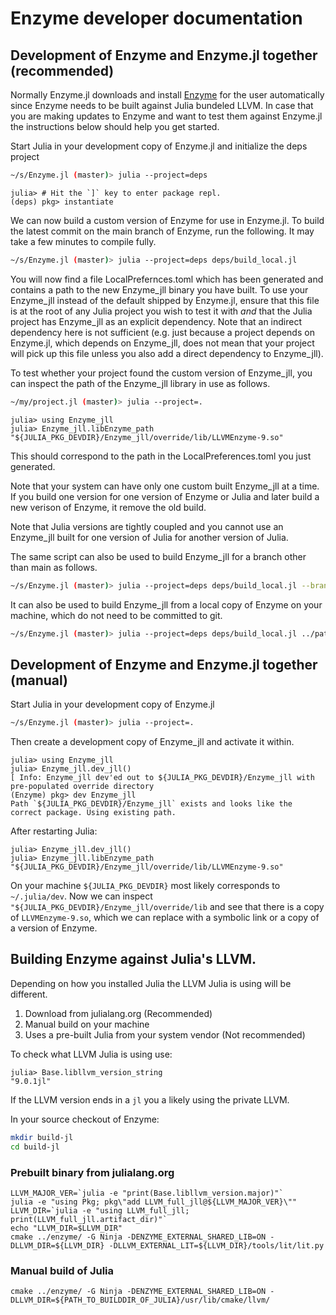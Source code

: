 # Enzyme developer documentation

## Development of Enzyme and Enzyme.jl together (recommended)

Normally Enzyme.jl downloads and install [Enzyme](github.com/EnzymeAD/Enzyme) for the user automatically since Enzyme needs to be built against
Julia bundeled LLVM. In case that you are making updates to Enzyme and want to test them against Enzyme.jl the instructions
below should help you get started.

Start Julia in your development copy of Enzyme.jl and initialize the deps project

```bash
~/s/Enzyme.jl (master)> julia --project=deps
```

```julia-repl
julia> # Hit the `]` key to enter package repl.
(deps) pkg> instantiate
```

We can now build a custom version of Enzyme for use in Enzyme.jl. To build the latest commit on the main branch of Enzyme, run the following.
It may take a few minutes to compile fully.

```bash
~/s/Enzyme.jl (master)> julia --project=deps deps/build_local.jl
```

You will now find a file LocalPrefernces.toml which has been generated and contains a path to the new Enzyme_jll binary you have built.
To use your Enzyme_jll instead of the default shipped by Enzyme.jl, ensure that this file is at the root of any Julia project you wish
to test it with *and* that the Julia project has Enzyme_jll as an explicit dependency. Note that an indirect dependency here is not
sufficient (e.g. just because a project depends on Enzyme.jl, which depends on Enzyme_jll, does not mean that your project will pick up
this file unless you also add a direct dependency to Enzyme_jll).

To test whether your project found the custom version of Enzyme_jll, you can inspect the path of the Enzyme_jll library in use as follows.

```bash
~/my/project.jl (master)> julia --project=.
```

```julia-repl
julia> using Enzyme_jll
julia> Enzyme_jll.libEnzyme_path
"${JULIA_PKG_DEVDIR}/Enzyme_jll/override/lib/LLVMEnzyme-9.so"
```

This should correspond to the path in the LocalPreferences.toml you just generated.

Note that your system can have only one custom built Enzyme_jll at a time. If you build one version for one version of Enzyme or Julia
and later build a new verison of Enzyme, it remove the old build. 

Note that Julia versions are tightly coupled and you cannot use an Enzyme_jll built for one version of Julia for another version of Julia.

The same script can also be used to build Enzyme_jll for a branch other than main as follows.

```bash
~/s/Enzyme.jl (master)> julia --project=deps deps/build_local.jl --branch mybranch
```

It can also be used to build Enzyme_jll from a local copy of Enzyme on your machine, which do not need to be committed to git.

```bash
~/s/Enzyme.jl (master)> julia --project=deps deps/build_local.jl ../path/to/Enzyme
```

## Development of Enzyme and Enzyme.jl together (manual)
Start Julia in your development copy of Enzyme.jl

```bash
~/s/Enzyme.jl (master)> julia --project=.
```

Then create a development copy of Enzyme_jll and activate it within.

```julia-repl
julia> using Enzyme_jll
julia> Enzyme_jll.dev_jll()
[ Info: Enzyme_jll dev'ed out to ${JULIA_PKG_DEVDIR}/Enzyme_jll with pre-populated override directory
(Enzyme) pkg> dev Enzyme_jll
Path `${JULIA_PKG_DEVDIR}/Enzyme_jll` exists and looks like the correct package. Using existing path.
```

After restarting Julia:

```julia-repl
julia> Enzyme_jll.dev_jll()
julia> Enzyme_jll.libEnzyme_path
"${JULIA_PKG_DEVDIR}/Enzyme_jll/override/lib/LLVMEnzyme-9.so"
```

On your machine `${JULIA_PKG_DEVDIR}` most likely corresponds to `~/.julia/dev`.
Now we can inspect `"${JULIA_PKG_DEVDIR}/Enzyme_jll/override/lib` and see that there is a copy of `LLVMEnzyme-9.so`,
which we can replace with a symbolic link or a copy of a version of Enzyme.


## Building Enzyme against Julia's LLVM.

Depending on how you installed Julia the LLVM Julia is using will be different.

1. Download from julialang.org (Recommended)
2. Manual build on your machine
3. Uses a pre-built Julia from your system vendor (Not recommended)

To check what LLVM Julia is using use:
```
julia> Base.libllvm_version_string
"9.0.1jl"
```

If the LLVM version ends in a `jl` you a likely using the private LLVM.

In your source checkout of Enzyme:

```bash
mkdir build-jl
cd build-jl
```

### Prebuilt binary from julialang.org

```
LLVM_MAJOR_VER=`julia -e "print(Base.libllvm_version.major)"`
julia -e "using Pkg; pkg\"add LLVM_full_jll@${LLVM_MAJOR_VER}\""
LLVM_DIR=`julia -e "using LLVM_full_jll; print(LLVM_full_jll.artifact_dir)"`
echo "LLVM_DIR=$LLVM_DIR"
cmake ../enzyme/ -G Ninja -DENZYME_EXTERNAL_SHARED_LIB=ON -DLLVM_DIR=${LLVM_DIR} -DLLVM_EXTERNAL_LIT=${LLVM_DIR}/tools/lit/lit.py
```

### Manual build of Julia
```
cmake ../enzyme/ -G Ninja -DENZYME_EXTERNAL_SHARED_LIB=ON -DLLVM_DIR=${PATH_TO_BUILDDIR_OF_JULIA}/usr/lib/cmake/llvm/
```
